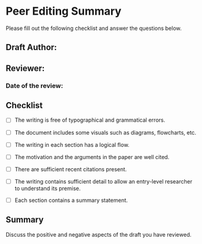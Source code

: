 # Peer Editing Summary

Please fill out the following checklist and answer the questions below.

## Draft Author:
## Reviewer:
### Date of the review:

## Checklist
- [ ] The writing is free of typographical and grammatical errors.
- [ ] The document includes some visuals such as diagrams, flowcharts, etc.
- [ ] The writing in each section has a logical flow.
- [ ] The motivation and the arguments in the paper are well cited.
- [ ] There are sufficient recent citations present.
- [ ] The writing contains sufficient detail to allow an entry-level researcher to understand its premise.
- [ ] Each section contains a summary statement.


## Summary

Discuss the positive and negative aspects of the draft you have reviewed.
